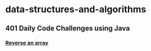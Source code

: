 # data-structures-and-algorithms

## 401 Daily Code Challenges using Java
### [Reverse an array](https://github.com/joriefernandez/data-structures-and-algorithms/tree/master/code-challenges/ReverseArray/src)





